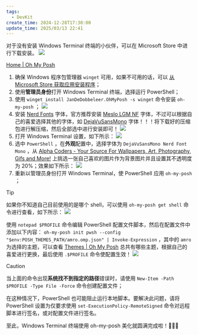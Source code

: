 ```yaml
---
tags:
  - DevKit
create_time: 2024-12-28T17:30:00
update_time: 2025/03/13 22:41
---
```


对于没有安装 Windows Terminal 终端的小伙伴，可以在 Microsoft Store 中进行下载安装。
![](https://img.xiaorang.fun/202502251805647.png)

[Home | Oh My Posh](https://ohmyposh.dev/)

1. 确保 Windows 程序包管理器 `winget` 可用，如果不可用的话，可以 [从 Microsoft Store 获取应用安装程序](https://www.microsoft.com/p/app-installer/9nblggh4nns1#activetab=pivot:overviewtab)；
2. 使用**管理员身份**打开 Windows Terminal 终端，选择运行 PowerShell；
3. 使用 `winget install JanDeDobbeleer.OhMyPosh -s winget` 命令安装 `oh-my-posh` ；
   ![](https://img.xiaorang.fun/202502251805648.png)
4. 安装 [Nerd Fonts](https://www.nerdfonts.com/) 字体，官方推荐安装 [Meslo LGM NF](https://github.com/ryanoasis/nerd-fonts/releases/download/v3.0.2/Meslo.zip) 字体，不过可以根据自己的喜爱选择其他的字体，如 [DejaVuSansMono](https://github.com/ryanoasis/nerd-fonts/releases/download/v3.0.2/DejaVuSansMono.zip) 字体！！！将下载好的压缩包进行解压缩，然后全部选中进行安装即可！
   ![](https://img.xiaorang.fun/202502251805649.png)
5. 打开 Windows Terminal 设置，如下所示：
   ![](https://img.xiaorang.fun/202502251805650.png)
6. 选中 `PowerShell` ，在**外观**配置中，选择字体为 `DejaVuSansMono Nerd Font Mono` ，从 [Alpha Coders - Your Source For Wallpapers, Art, Photography, Gifs and More!](https://alphacoders.com/) 上挑选一张自己喜欢的图片作为背景图片并且设置其不透明度为 20%；效果如下所示：
   ![](https://img.xiaorang.fun/202502251807968.png)
7. 重新以管理员身份打开 Windows Terminal，使 PowerShell 应用 `oh-my-posh` ；

> [!tip]
> 如果你不知道自己目前使用的是哪个 shell，可以使用 `oh-my-posh get shell` 命令进行查看，如下所示：
> ![](https://img.xiaorang.fun/202502251807969.png)

使用 `notepad $PROFILE` 命令编辑 PowerShell 配置文件脚本，然后在配置文件中添加以下内容： `oh-my-posh init pwsh --config "$env:POSH_THEMES_PATH/amro.omp.json" | Invoke-Expression` ，其中的 `amro` 为选择的主题，可以查看 [Themes | Oh My Posh](https://ohmyposh.dev/docs/themes) 总共有哪些主题，根据自己的喜爱进行更换，最后使用 `.$PROFILE` 命令使配置生效！
![](https://img.xiaorang.fun/202502251807970.png)

> [!caution]
> 当上面的命令出现**系统找不到指定的路径**错误时，请使用 `New-Item -Path $PROFILE -Type File -Force` 命令创建配置文件；
>
> 在这种情况下，PowerShell 也可能阻止运行本地脚本。要解决此问题，请将 PowerShell 设置为仅要求使用 `set-ExecutionPolicy-RemoteSigned` 命令对远程脚本进行签名，或对配置文件进行签名。

至此，Windows Terminal 终端使用 oh-my-posh 美化就圆满完成啦！🎉🎉🎉
